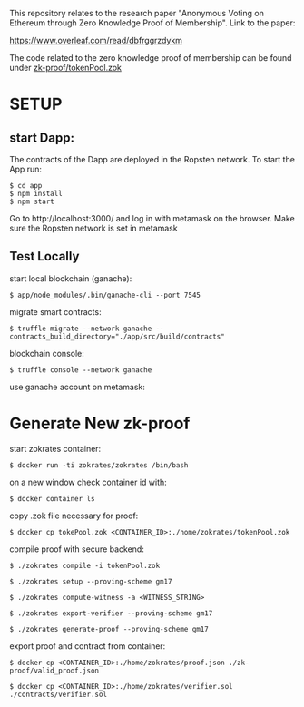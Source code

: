This repository relates to the research paper "Anonymous Voting on Ethereum through Zero Knowledge Proof of Membership".
Link to the paper:

https://www.overleaf.com/read/dbfrggrzdykm

The code related to the zero knowledge proof of membership can be found under [zk-proof/tokenPool.zok](https://github.com/alvaro-alonso/Ethereum-Anonymous-Voting/blob/master/zk-proof/tokenPool.zok)

# SETUP

## start Dapp:
The contracts of the Dapp are deployed in the Ropsten network. To start the App run:

    $ cd app
    $ npm install
    $ npm start

Go to http://localhost:3000/ and log in with metamask on the browser. Make sure the Ropsten network is set in metamask

## Test Locally

start local blockchain (ganache):

    $ app/node_modules/.bin/ganache-cli --port 7545

migrate smart contracts:

    $ truffle migrate --network ganache --contracts_build_directory="./app/src/build/contracts"

blockchain console:

    $ truffle console --network ganache

use ganache account on metamask:


# Generate New zk-proof

start zokrates container:

    $ docker run -ti zokrates/zokrates /bin/bash

on a new window check container id with:

	$ docker container ls

copy .zok file necessary for proof:

    $ docker cp tokePool.zok <CONTAINER_ID>:./home/zokrates/tokenPool.zok
    
compile proof with secure backend:

    $ ./zokrates compile -i tokenPool.zok
    
    $ ./zokrates setup --proving-scheme gm17
    
    $ ./zokrates compute-witness -a <WITNESS_STRING>
    
    $ ./zokrates export-verifier --proving-scheme gm17
    
    $ ./zokrates generate-proof --proving-scheme gm17

export proof and contract from container:

	$ docker cp <CONTAINER_ID>:./home/zokrates/proof.json ./zk-proof/valid_proof.json

	$ docker cp <CONTAINER_ID>:./home/zokrates/verifier.sol ./contracts/verifier.sol
